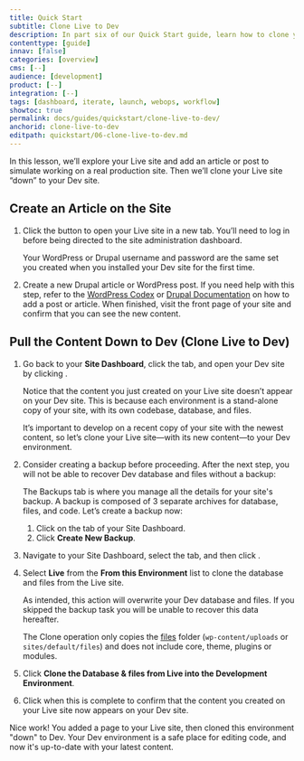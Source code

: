 ```yaml
---
title: Quick Start
subtitle: Clone Live to Dev
description: In part six of our Quick Start guide, learn how to clone your content from Live to Dev.
contenttype: [guide]
innav: [false]
categories: [overview]
cms: [--]
audience: [development]
product: [--]
integration: [--]
tags: [dashboard, iterate, launch, webops, workflow]
showtoc: true
permalink: docs/guides/quickstart/clone-live-to-dev/
anchorid: clone-live-to-dev
editpath: quickstart/06-clone-live-to-dev.md
---
```


In this lesson, we’ll explore your Live site and add an article or post to simulate working on a real production site. Then we’ll clone your Live site “down” to your Dev site.

## Create an Article on the Site

1. Click the <Icon icon="new-window-alt" text="Site Admin"/> button to open your Live site in a new tab. You’ll need to log in before being directed to the site administration dashboard.

    <Alert title="Note" type="info">
      Your WordPress or Drupal username and password are the same set you
      created when you installed your Dev site for the first time.
    </Alert>

1. Create a new Drupal article or WordPress post. If you need help with this step, refer to the [WordPress Codex](https://codex.wordpress.org/Posts) or [Drupal Documentation](https://www.drupal.org/docs/8/administering-drupal-8-site/managing-content/) on how to add a post or article. When finished, visit the front page of your site and confirm that you can see the new content.

## Pull the Content Down to Dev (Clone Live to Dev)

1. Go back to your **Site Dashboard**, click the <Icon icon="wrench" text="Dev"/> tab, and open your Dev site by clicking <Icon icon="new-window-alt" text="Visit Development Site"/>.

    Notice that the content you just created on your Live site doesn’t appear on your Dev site. This is because each environment is a stand-alone copy of your site, with its own codebase, database, and files.

    It’s important to develop on a recent copy of your site with the newest content, so let’s clone your Live site—with its new content—to your Dev environment.

1. Consider creating a backup before proceeding. After the next step, you will not be able to recover Dev database and files without a backup:

    <Accordion id="create-backup" title="Create Backup (optional)">

    The Backups tab is where you manage all the details for your site's backup. A backup is composed of 3 separate archives for database, files, and code. Let’s create a backup now:

    1. Click <Icon icon="cloud-upload" text="Backups"/> on the <Icon icon="wrench" text="Dev"/> tab of your Site Dashboard.
    2. Click **Create New Backup**.

    </Accordion>

1. Navigate to your Site Dashboard, select the <Icon icon="wrench" text="Dev"/> tab, and then click <Icon icon="server" text="Database / Files"/>.

1. Select **Live** from the **From this Environment** list to clone the database and files from the Live site. 

    <Alert type="danger" title="Warning">

    As intended, this action will overwrite your Dev database and files. If you skipped the backup task you will be unable to recover this data hereafter.

    The Clone operation only copies the [files](/guides/filesystem) folder (`wp-content/uploads` or `sites/default/files`) and does not include core, theme, plugins or modules.

    </Alert>

1. Click **Clone the Database & files from Live into the Development Environment**.

1. Click <Icon icon="new-window-alt" text="Visit Development Site"/> when this is complete to confirm that the content you created on your Live site now appears on your Dev site.

Nice work! You added a page to your Live site, then cloned this environment "down" to Dev. Your Dev environment is a safe place for editing code, and now it's up-to-date with your latest content.
